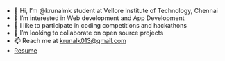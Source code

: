 - 👋 Hi, I’m @krunalmk student at Vellore Institute of Technology, Chennai
- 👀 I’m interested in Web development and App Development
- 🌱 I like to participate in coding competitions and hackathons
- 💞️ I’m looking to collaborate on open source projects
- 📫 Reach me at krunalk013@gmail.com
- [Resume](https://drive.google.com/file/d/1Ay3R1zBQ2HEIwFQoi5P9_I6C0P5eonOj/view?usp=sharing)

<!---
krunalmk/krunalmk is a ✨ special ✨ repository because its `README.md` (this file) appears on your GitHub profile.
You can click the Preview link to take a look at your changes.
--->
